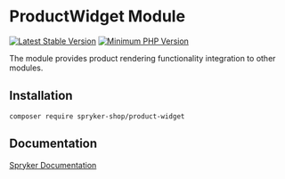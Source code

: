 # ProductWidget Module
[![Latest Stable Version](https://poser.pugx.org/spryker-shop/product-widget/v/stable.svg)](https://packagist.org/packages/spryker-shop/product-widget)
[![Minimum PHP Version](https://img.shields.io/badge/php-%3E%3D%207.3-8892BF.svg)](https://php.net/)

The module provides product rendering functionality integration to other modules.

## Installation

```
composer require spryker-shop/product-widget
```

## Documentation

[Spryker Documentation](https://academy.spryker.com)
